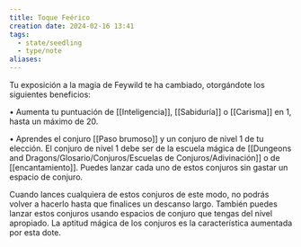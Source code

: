 ```yaml
---
title: Toque Feérico
creation date: 2024-02-16 13:41
tags:
  - state/seedling
  - type/note
aliases:
---
```

Tu exposición a la magia de Feywild te ha cambiado, otorgándote los siguientes beneficios:

• Aumenta tu puntuación de [[Inteligencia]], [[Sabiduría]] o [[Carisma]] en 1, hasta un máximo de 20.

• Aprendes el conjuro [[Paso brumoso]] y un conjuro de nivel 1 de tu elección. El conjuro de nivel 1
debe ser de la escuela mágica de [[Dungeons and Dragons/Glosario/Conjuros/Escuelas de Conjuros/Adivinación]] o de [[encantamiento]]. Puedes lanzar cada uno de estos conjuros sin gastar un espacio de conjuro.

Cuando lances cualquiera de estos conjuros de este modo, no podrás volver a hacerlo hasta que
finalices un descanso largo. También puedes lanzar estos conjuros usando espacios de conjuro que tengas del nivel apropiado. La aptitud mágica de los conjuros es la característica aumentada por esta dote.
